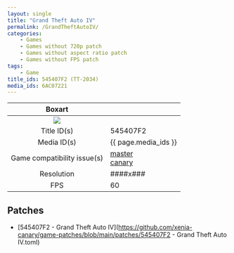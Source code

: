 ```yaml
---
layout: single
title: "Grand Theft Auto IV"
permalink: /GrandTheftAutoIV/
categories:
    - Games
    - Games without 720p patch
    - Games without aspect ratio patch
    - Games without FPS patch
tags:
    - Game
title_ids: 545407F2 (TT-2034)
media_ids: 6AC07221
---
```


| Boxart                      |                                                                            |
| :----:                      | :-                                                                         |
| ![](https://download-ssl.xbox.com/content/images/66acd000-77fe-1000-9115-d802545407f2/1033/boxartlg.jpg) |
| Title ID(s)                 | 545407F2                                                                   |
| Media ID(s)                 | {{ page.media_ids }}                                                        |
| Game compatibility issue(s) | [master](https://github.com/xenia-project/game-compatibility/issues/)<br>[canary](https://github.com/xenia-canary/game-compatibility/issues/) |
| Resolution                  | ####x###                                                                   |
| FPS                         | 60                                                                         |

## Patches
* [545407F2 - Grand Theft Auto IV](https://github.com/xenia-canary/game-patches/blob/main/patches/545407F2 - Grand Theft Auto IV.toml)

<!--This page was generated by a script. You can remove this comment once the page is verified to be free of mistakes.-->
